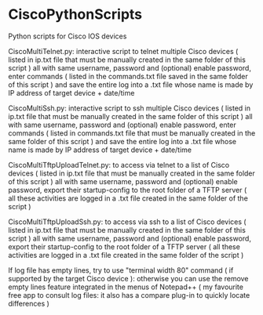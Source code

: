 # CiscoPythonScripts
Python scripts for Cisco IOS devices

CiscoMultiTelnet.py: interactive script to telnet multiple Cisco devices ( listed in ip.txt file that must be manually created in the same folder of this script ) all with same username, password and (optional) enable password, enter commands ( listed in the commands.txt file saved in the same folder of this script ) and save the entire log into a .txt file whose name is made by IP address of target device + date/time

CiscoMultiSsh.py: interactive script to ssh multiple Cisco devices ( listed in ip.txt file that must be manually created in the same folder of this script ) all with same username, password and (optional) enable password, enter commands ( listed in commands.txt file that must be manually created in the same folder of this script ) and save the entire log into a .txt file whose name is made by IP address of target device + date/time

CiscoMultiTftpUploadTelnet.py: to access via telnet to a list of Cisco devices ( listed in ip.txt file that must be manually created in the same folder of this script ) all with same username, password and (optional) enable password, export their startup-config to the root folder of a TFTP server ( all these activities are logged in a .txt file created in the same folder of the script )

CiscoMultiTftpUploadSsh.py: to access via ssh to a list of Cisco devices ( listed in ip.txt file that must be manually created in the same folder of this script ) all with same username, password and (optional) enable password, export their startup-config to the root folder of a TFTP server ( all these activities are logged in a .txt file created in the same folder of the script )

If log file has empty lines, try to use "terminal width 80" command ( if supported by the target Cisco device ): otherwise you can use the remove empty lines feature integrated in the menus of Notepad++ ( my favourite free app to consult log files: it also has a compare plug-in to quickly locate differences )





